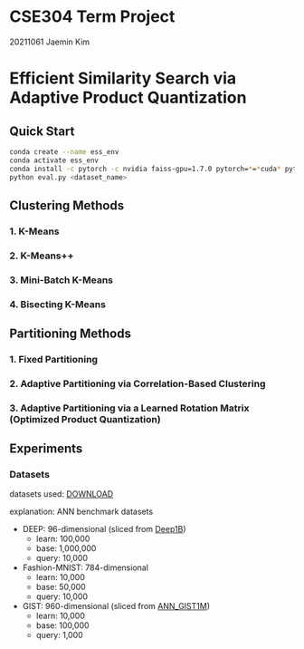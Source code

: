 # CSE304 Term Project
20211061 Jaemin Kim

# Efficient Similarity Search via Adaptive Product Quantization

## Quick Start
```bash
conda create --name ess_env
conda activate ess_env
conda install -c pytorch -c nvidia faiss-gpu=1.7.0 pytorch=*=*cuda* pytorch-cuda=11 numpy psutil scikit-learn
python eval.py <dataset_name>
```

## Clustering Methods
### 1. K-Means
### 2. K-Means++
### 3. Mini-Batch K-Means
### 4. Bisecting K-Means

## Partitioning Methods
### 1. Fixed Partitioning
### 2. Adaptive Partitioning via Correlation-Based Clustering
### 3. Adaptive Partitioning via a Learned Rotation Matrix (Optimized Product Quantization)

## Experiments
### Datasets
datasets used: [DOWNLOAD](https://unistackr0-my.sharepoint.com/:u:/g/personal/jm611_unist_ac_kr/ES1UA4V2i45Fmqu-_1BkFW0BhkaE7JAkA9Cha2G5w3G1Ag?e=EKfurg)

explanation: ANN benchmark datasets

- DEEP: 96-dimensional (sliced from [Deep1B](https://github.com/arbabenko/GNOIMI/blob/master/downloadDeep1B.py))
    - learn: 100,000
    - base: 1,000,000
    - query: 10,000
- Fashion-MNIST: 784-dimensional
    - learn: 10,000
    - base: 50,000
    - query: 10,000
- GIST: 960-dimensional (sliced from [ANN_GIST1M](http://corpus-texmex.irisa.fr/))
    - learn: 10,000
    - base: 100,000
    - query: 1,000
<!-- - SIFT: 128-dimensional ([ANN_SIFT1M](http://corpus-texmex.irisa.fr/))
    - learn: 100,000
    - base: 1,000,000
    - query: 10,000 -->